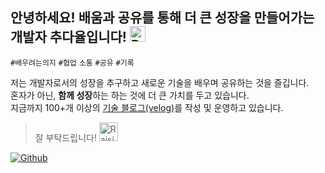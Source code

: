 ## 안녕하세요! 배움과 공유를 통해 더 큰 성장을 만들어가는 개발자 추다율입니다!  <img src="https://raw.githubusercontent.com/Tarikul-Islam-Anik/Animated-Fluent-Emojis/master/Emojis/Symbols/Bright%20Button.png" alt="Bright Button" width="25" height="25" />
`#배우려는의지` `#협업` `소통` `#공유` `#기록`

저는 개발자로서의 성장을 추구하고 새로운 기술을 배우며 공유하는 것을 즐깁니다. <br />
혼자가 아닌, **함께 성장**하는 하는 것에 더 큰 가치를 두고 있습니다.  <br />
지금까지 100+개 이상의 [기술 블로그(velog)](https://velog.io/@dayul/posts)를 작성 및 운영하고 있습니다. 
 

> 잘 부탁드립니다! <img src="https://raw.githubusercontent.com/Tarikul-Islam-Anik/Animated-Fluent-Emojis/master/Emojis/Hand%20gestures/Raising%20Hands.png" alt="Raising Hands" width="30" height="30" />

[![Github](https://www.codenary.co.kr/widget/github/api?username=추다율)](https://www.codenary.co.kr/user-profile/detail/추다율?github_ride=true&utm_source=github)

<!--
<a href="https://www.gitanimals.org/en_US?utm_medium=image&utm_source=dayul&utm_content=farm">
<img
  src="https://render.gitanimals.org/farms/dayul"
  width="600"
  height="300"
/>
</a>


<img src="https://raw.githubusercontent.com/Tarikul-Islam-Anik/Animated-Fluent-Emojis/master/Emojis/People%20with%20professions/Woman%20Technologist%20Light%20Skin%20Tone.png" alt="Woman Technologist Light Skin Tone" width="25" height="25" /> 
<div align= "center"> 
    <h2 style="border-bottom: 1px solid #d8dee4; color: #282d33;"> 🏅 Stats </h2> 
    <a href="https://git.io/streak-stats"><img src="https://streak-stats.demolab.com?user=dayul&theme=vue" alt="GitHub Streak" /></a>
</div>
-->

<!-- 
<div align= "center">
    <img src="https://capsule-render.vercel.app/api?type=waving&height=230&color=8be49a&text=Hello👋%20I'm%20dayul!&reversal=false&fontColor=ffff&fontSize=65&animation=fadeIn"/>
    <div align= "center">
        <a href="https://hits.seeyoufarm.com">
    </div>
    <div align= "center"> 
        <h2 style="border-bottom: 1px solid #d8dee4; color: #282d33;"> 🏅 Stats </h2> 
        <div align= "center"> 
            <a href="https://git.io/streak-stats"><img src="https://streak-stats.demolab.com?user=dayul&theme=vue" alt="GitHub Streak" /></a>
      </div>
    </div>
    <br>
    <img src="https://capsule-render.vercel.app/api?type=waving&color=8be49a&height=150&section=footer&fontSize=90"/>
</div>
-->
